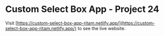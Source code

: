 # Custom Select Box App - Project 24

Visit [https://custom-select-box-app-ritam.netlify.app/](https://custom-select-box-app-ritam.netlify.app/) to see the live website.